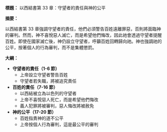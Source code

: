 **標題：** 以西結書第 33 章：守望者的責任與神的公平

**摘要：**

以西結書第 33 章強調守望者的責任，他們必須警告百姓遠離罪惡，否則將面臨神的審判。然而，神不喜悅惡人滅亡，而是希望他們悔改，因此祂會透過守望者提醒百姓。即使在國家滅亡後，神仍設立守望者，呼籲百姓回轉歸向祂。神也強調祂的公平，按著個人的行為審判，而不是集體懲罰。

**大綱：**

* **守望者的責任（1-6 節）**
    * 上帝設立守望者警告百姓
    * 守望者若失職，將被追究責任
* **百姓的責任（7-16 節）**
    * 以西結被立為以色列的守望者
    * 上帝不喜悅惡人死亡，而是希望他們悔改
    * 義人犯罪將被審判，惡人悔改將被赦免
* **神的公平（17-20 節）**
    * 百姓指責神的道不公平
    * 上帝按個人行為審判，這是最公平的審判